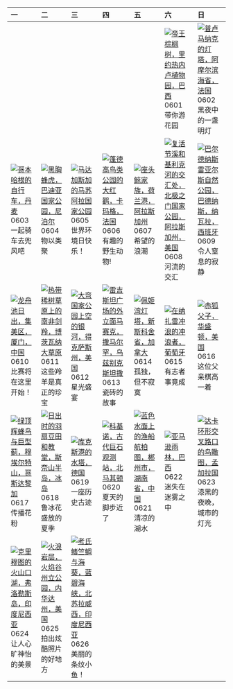 | 一                                                                                                                                                                                                              | 二                                                                                                                                                                                                      | 三                                                                                                                                                                                                                 | 四                                                                                                                                                                                                             | 五                                                                                                                                                                                                         | 六                                                                                                                                                                                                                | 日                                                                                                                                                                                                             |
|:---------------------------------------------------------------------------------------------------------------------------------------------------------------------------------------------------------------|:-------------------------------------------------------------------------------------------------------------------------------------------------------------------------------------------------------|:------------------------------------------------------------------------------------------------------------------------------------------------------------------------------------------------------------------|:--------------------------------------------------------------------------------------------------------------------------------------------------------------------------------------------------------------|:----------------------------------------------------------------------------------------------------------------------------------------------------------------------------------------------------------|:-----------------------------------------------------------------------------------------------------------------------------------------------------------------------------------------------------------------|:--------------------------------------------------------------------------------------------------------------------------------------------------------------------------------------------------------------|
|                                                                                                                                                                                                                |                                                                                                                                                                                                        |                                                                                                                                                                                                                   |                                                                                                                                                                                                               |                                                                                                                                                                                                           | [![](https://www.bing.com/th?id=OHR.CancaoDoExilio_ZH-CN1012675104_320x240.jpg '帝王棕榈树，里约热内卢植物园，巴西')](https://www.bing.com/th?id=OHR.CancaoDoExilio_ZH-CN1012675104_UHD.jpg)<br>0601<br>带你游花园                     | [![](https://www.bing.com/th?id=OHR.MenRuz_ZH-CN2021725181_320x240.jpg '普卢马纳克的灯塔，阿摩尔滨海省，法国')](https://www.bing.com/th?id=OHR.MenRuz_ZH-CN2021725181_UHD.jpg)<br>0602<br>黑夜中的一盏明灯                              |
| [![](https://www.bing.com/th?id=OHR.CopenhagenBicycles_ZH-CN3047958346_320x240.jpg '哥本哈根的自行车，丹麦')](https://www.bing.com/th?id=OHR.CopenhagenBicycles_ZH-CN3047958346_UHD.jpg)<br>0603<br>一起骑车去兜风吧              | [![](https://www.bing.com/th?id=OHR.ChestnutBeeEater_ZH-CN3514753872_320x240.jpg '黑胸蜂虎，巴迪亚国家公园，尼泊尔')](https://www.bing.com/th?id=OHR.ChestnutBeeEater_ZH-CN3514753872_UHD.jpg)<br>0604<br>物以类聚         | [![](https://www.bing.com/th?id=OHR.MadagascarRiver_ZH-CN3842472014_320x240.jpg '马达加斯加的马苏阿拉国家公园')](https://www.bing.com/th?id=OHR.MadagascarRiver_ZH-CN3842472014_UHD.jpg)<br>0605<br>世界环境日快乐！                    | [![](https://www.bing.com/th?id=OHR.CamargueFlamingos_ZH-CN4176922228_320x240.jpg '蓬德高鸟类公园的大红鹳，卡玛格，法国')](https://www.bing.com/th?id=OHR.CamargueFlamingos_ZH-CN4176922228_UHD.jpg)<br>0606<br>有趣的野生动物!        | [![](https://www.bing.com/th?id=OHR.HumpbackFamily_ZH-CN4336100531_320x240.jpg '座头鲸家族，荷兰港，阿拉斯加州')](https://www.bing.com/th?id=OHR.HumpbackFamily_ZH-CN4336100531_UHD.jpg)<br>0607<br>希望的浪潮                | [![](https://www.bing.com/th?id=OHR.KillikRiverAlaska_ZH-CN5736211272_320x240.jpg '复活节溪和基利克河的交汇处，北极之门国家公园，阿拉斯加州，美国')](https://www.bing.com/th?id=OHR.KillikRiverAlaska_ZH-CN5736211272_UHD.jpg)<br>0608<br>河流的交汇 | [![](https://www.bing.com/th?id=OHR.BardenasBiosphere_ZH-CN6198033700_320x240.jpg '巴尔德纳斯雷亚尔斯自然公园，巴德纳斯，纳瓦拉，西班牙')](https://www.bing.com/th?id=OHR.BardenasBiosphere_ZH-CN6198033700_UHD.jpg)<br>0609<br>令人窒息的寂静 |
| [![](https://www.bing.com/th?id=OHR.DragonBoatFestival2024_ZH-CN6619827853_320x240.jpg '龙舟池日出，集美区，厦门，中国')](https://www.bing.com/th?id=OHR.DragonBoatFestival2024_ZH-CN6619827853_UHD.jpg)<br>0610<br>比赛将在这里开始！ | [![](https://www.bing.com/th?id=OHR.GemsbokBotswana_ZH-CN7507199339_320x240.jpg '热带稀树草原上的南非剑羚，博茨瓦纳大草原')](https://www.bing.com/th?id=OHR.GemsbokBotswana_ZH-CN7507199339_UHD.jpg)<br>0611<br>这些羚羊是真正的珍宝 | [![](https://www.bing.com/th?id=OHR.BigBendMilkyWay_ZH-CN7709015605_320x240.jpg '大弯国家公园上空的银河，得克萨斯州，美国')](https://www.bing.com/th?id=OHR.BigBendMilkyWay_ZH-CN7709015605_UHD.jpg)<br>0612<br>星光盛宴                  | [![](https://www.bing.com/th?id=OHR.RegistanUzbekistan_ZH-CN7850329702_320x240.jpg '雷吉斯坦广场的外立面马赛克，撒马尔罕，乌兹别克斯坦撒')](https://www.bing.com/th?id=OHR.RegistanUzbekistan_ZH-CN7850329702_UHD.jpg)<br>0613<br>瓷砖的故事 | [![](https://www.bing.com/th?id=OHR.PeggysCove_ZH-CN4221190894_320x240.jpg '佩姬湾灯塔，新斯科舍省，加拿大')](https://www.bing.com/th?id=OHR.PeggysCove_ZH-CN4221190894_UHD.jpg)<br>0614<br>孤独，但不寂寞                      | [![](https://www.bing.com/th?id=OHR.NazareWave_ZH-CN4575182192_320x240.jpg '在纳扎雷冲浪的冲浪者，葡萄牙')](https://www.bing.com/th?id=OHR.NazareWave_ZH-CN4575182192_UHD.jpg)<br>0615<br>有志者事竟成                               | [![](https://www.bing.com/th?id=OHR.RedFoxDad_ZH-CN4894022141_320x240.jpg '赤狐父子，华盛顿，美国')](https://www.bing.com/th?id=OHR.RedFoxDad_ZH-CN4894022141_UHD.jpg)<br>0616<br>这位父亲棋高一着                               |
| [![](https://www.bing.com/th?id=OHR.HummingThistle_ZH-CN5057539905_320x240.jpg '绿顶辉蜂鸟与巨型蓟，穆埃尔特山，哥斯达黎加')](https://www.bing.com/th?id=OHR.HummingThistle_ZH-CN5057539905_UHD.jpg)<br>0617<br>传播花粉                | [![](https://www.bing.com/th?id=OHR.LupinIceland_ZH-CN5329147708_320x240.jpg '日出时的羽扇豆田和教堂，斯奈山半岛，冰岛')](https://www.bing.com/th?id=OHR.LupinIceland_ZH-CN5329147708_UHD.jpg)<br>0618<br>鲁冰花盛放的夏季         | [![](https://www.bing.com/th?id=OHR.CuxhavenTower_ZH-CN5580118944_320x240.jpg '库克斯港的水塔，德国')](https://www.bing.com/th?id=OHR.CuxhavenTower_ZH-CN5580118944_UHD.jpg)<br>0619<br>一座历史古迹                              | [![](https://www.bing.com/th?id=OHR.KokinoMacedonia_ZH-CN6029529601_320x240.jpg '科基诺，古代巨石观测站，北马其顿')](https://www.bing.com/th?id=OHR.KokinoMacedonia_ZH-CN6029529601_UHD.jpg)<br>0620<br>夏天的脚步近了               | [![](https://www.bing.com/th?id=OHR.SummerSolstice2024_ZH-CN6141918663_320x240.jpg '蓝色水面上的渔船航拍图，郴州市，湖南省，中国')](https://www.bing.com/th?id=OHR.SummerSolstice2024_ZH-CN6141918663_UHD.jpg)<br>0621<br>清凉的湖水 | [![](https://www.bing.com/th?id=OHR.BrazilRainforest_ZH-CN6432366530_320x240.jpg '亚马逊雨林，巴西')](https://www.bing.com/th?id=OHR.BrazilRainforest_ZH-CN6432366530_UHD.jpg)<br>0622<br>迷失在迷雾之中                        | [![](https://www.bing.com/th?id=OHR.DhakaBangladesh_ZH-CN6777866162_320x240.jpg '达卡环形交叉路口的鸟瞰图，孟加拉国')](https://www.bing.com/th?id=OHR.DhakaBangladesh_ZH-CN6777866162_UHD.jpg)<br>0623<br>漆黑的夜晚，城市的灯光          |
| [![](https://www.bing.com/th?id=OHR.FloresIsland_ZH-CN6930246149_320x240.jpg '克里穆图的火山口湖，弗洛勒斯岛，印度尼西亚')](https://www.bing.com/th?id=OHR.FloresIsland_ZH-CN6930246149_UHD.jpg)<br>0624<br>让人心旷神怡的美景               | [![](https://www.bing.com/th?id=OHR.FireWave_ZH-CN7110736577_320x240.jpg '火浪岩层，火焰谷州立公园，内华达州，美国')](https://www.bing.com/th?id=OHR.FireWave_ZH-CN7110736577_UHD.jpg)<br>0625<br>拍出炫酷照片的好地方               | [![](https://www.bing.com/th?id=OHR.CardinalfishAnemone_ZH-CN7249037417_320x240.jpg '考氏鳍竺鲷与海葵，蓝碧海峡，北苏拉威西，印度尼西亚')](https://www.bing.com/th?id=OHR.CardinalfishAnemone_ZH-CN7249037417_UHD.jpg)<br>0626<br>美丽的条纹小鱼！ |                                                                                                                                                                                                               |                                                                                                                                                                                                           |                                                                                                                                                                                                                  |                                                                                                                                                                                                               |
